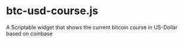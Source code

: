# btc-usd-course.js
A Scriptable widget that shows the current bitcoin course in US-Dollar based on coinbase
